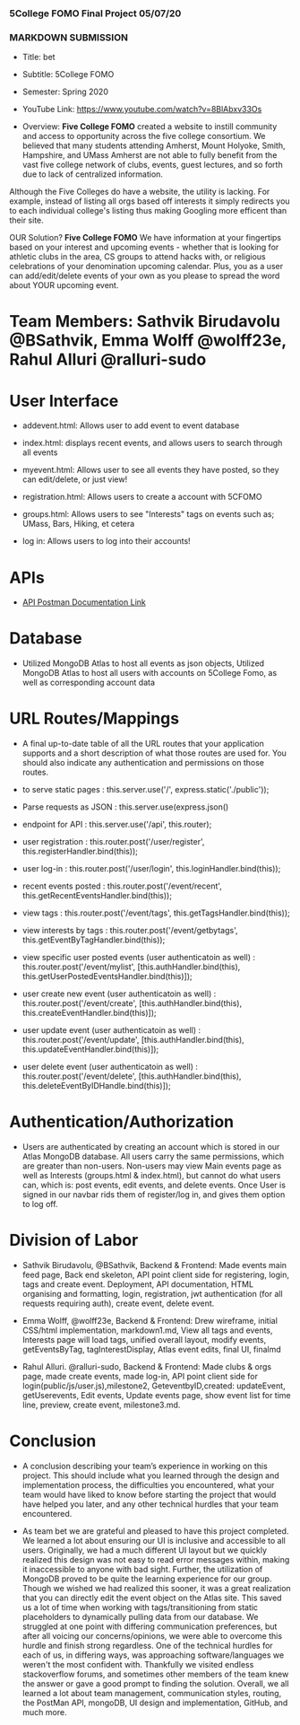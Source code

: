 

### 5College FOMO Final Project 05/07/20 

### MARKDOWN SUBMISSION

- Title: bet

- Subtitle: 5College FOMO

- Semester: Spring 2020

- YouTube Link: https://www.youtube.com/watch?v=8BlAbxv33Os

- Overview:  **Five College FOMO** created a website to instill community and access to opportunity across the five college consortium. We believed that many students attending Amherst, Mount Holyoke, Smith, Hampshire, and UMass Amherst are not able to fully benefit from the vast five college network of clubs, events, guest lectures, and so forth due to lack of centralized information.

Although the Five Colleges do have a website, the utility is lacking. For example, instead of listing all orgs based off interests it simply redirects you to each individual college's listing thus making Googling more efficent than their site.

OUR Solution? **Five College FOMO** We have information at your fingertips based on your interest and upcoming events - whether that is looking for athletic clubs in the area, CS groups to attend hacks with, or religious celebrations of your denomination upcoming calendar. Plus, you as a user can add/edit/delete events of your own as you please to spread the word about YOUR upcoming event. 

# Team Members: Sathvik Birudavolu @BSathvik, Emma Wolff @wolff23e, Rahul Alluri @ralluri-sudo  

# User Interface 
- addevent.html: Allows user to add event to event database

- index.html: displays recent events, and allows users to search through all events

- myevent.html: Allows user to see all events they have posted, so they can edit/delete, or just view!

- registration.html: Allows users to create a account with 5CFOMO

- groups.html: Allows users to see "Interests" tags on events such as; UMass, Bars, Hiking, et cetera

- log in: Allows users to log into their accounts!



# APIs
- <a href="https://documenter.getpostman.com/view/3593173/Szf52oX6?version=latest"> API Postman Documentation Link</a> 


# Database
- Utilized MongoDB Atlas to host all events as json objects, Utilized MongoDB Atlas to host all users with accounts on 5College Fomo, as well as corresponding account data 


# URL Routes/Mappings
- A final up-to-date table of all the URL routes that your application supports and a short description of what those routes are used for. You should also indicate any authentication and permissions on those routes.

- to serve static pages : this.server.use('/', express.static('./public')); 

- Parse requests as JSON :  this.server.use(express.json()

- endpoint for API : this.server.use('/api', this.router);

- user registration :       this.router.post('/user/register', this.registerHandler.bind(this));

- user log-in :       this.router.post('/user/login', this.loginHandler.bind(this));

- recent events posted :       this.router.post('/event/recent', this.getRecentEventsHandler.bind(this));

- view tags :       this.router.post('/event/tags', this.getTagsHandler.bind(this));

- view interests by tags :       this.router.post('/event/getbytags', this.getEventByTagHandler.bind(this));

- view specific user posted events  (user authenticatoin as well) :       this.router.post('/event/mylist', [this.authHandler.bind(this), this.getUserPostedEventsHandler.bind(this)]);

- user create new event  (user authenticatoin as well) :       this.router.post('/event/create', [this.authHandler.bind(this), this.createEventHandler.bind(this)]);

- user update event (user authenticatoin as well) :       this.router.post('/event/update', [this.authHandler.bind(this), this.updateEventHandler.bind(this)]);

- user delete event  (user authenticatoin as well) :   this.router.post('/event/delete', [this.authHandler.bind(this), this.deleteEventByIDHandle.bind(this)]);



# Authentication/Authorization
- Users are authenticated by creating an account which is stored in our Atlas MongoDB database. All users carry the same permissions, which are greater than non-users. Non-users may view Main events page as well as Interests (groups.html & index.html), but cannot do what users can, which is: post events, edit events, and delete events. Once User is signed in our navbar rids them of register/log in, and gives them option to log off.


# Division of Labor
- Sathvik Birudavolu, @BSathvik, Backend & Frontend: Made events main feed page, Back end skeleton, API point client side for registering, login, tags and create event. Deployment, API documentation, HTML organising and formatting, login, registration, jwt authentication (for all requests requiring auth), create event, delete event. 

- Emma Wolff, @wolff23e, Backend & Frontend: Drew wireframe, initial CSS/html implementation, markdown1.md, View all tags and events, Interests page will load tags, unified overall layout, modify events, getEventsByTag, tagInterestDisplay, Atlas event edits, final UI, finalmd

- Rahul Alluri. @ralluri-sudo, Backend & Frontend: Made clubs & orgs page, made create events, made log-in, API point client side for login(public/js/user.js),milestone2, GeteventbyID,created: updateEvent, getUserevents, Edit events, Update events page, show event list for time line, preview, create event, milestone3.md.


# Conclusion
- A conclusion describing your team’s experience in working on this project. This should include what you learned through the design and implementation process, the difficulties you encountered, what your team would have liked to know before starting the project that would have helped you later, and any other technical hurdles that your team encountered.

- As team bet we are grateful and pleased to have this project completed. We learned a lot about ensuring our UI is inclusive and accessible to all users. Originally, we had a much different UI layout but we quickly realized this design was not easy to read error messages within, making it inaccessible to anyone with bad sight. Further, the utilization of MongoDB proved to be quite the learning experience for our group. Though we wished we had realized this sooner, it was a great realization that you can directly edit the event object on the Atlas site. This saved us a lot of time when working with tags/transitioning from static placeholders to dynamically pulling data from our database. We struggled at one point with differing communication preferences, but after all voicing our concerns/opinions, we were able to overcome this hurdle and finish strong regardless. One of the technical hurdles for each of us, in differing ways, was approaching software/languages we weren't the most confident with. Thankfully we visited endless stackoverflow forums, and sometimes other members of the team knew the answer or gave a good prompt to finding the solution. Overall, we all learned a lot about team management, communication styles, routing, the PostMan API, mongoDB, UI design and implementation, GitHub, and much more. 

